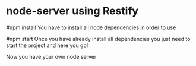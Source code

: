 # node-server using Restify

#npm install
You have to install all node dependencies in order to use

#npm start
Once you have already install all dependencies you just need to start the project and here you go!

Now you have your own node server
